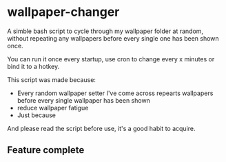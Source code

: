 # wallpaper-changer

A simble bash script to cycle through my wallpaper folder at random, without repeating any wallpapers before every single one has been shown once.

You can run it once every startup, use cron to change every x minutes or bind it to a hotkey.

This script was made because:

+ Every random wallpaper setter I've come across repearts wallpapers before every single wallpaper has been shown
+ reduce wallpaper fatigue
+ Just because

And please read the script before use, it's a good habit to acquire.

## Feature complete
